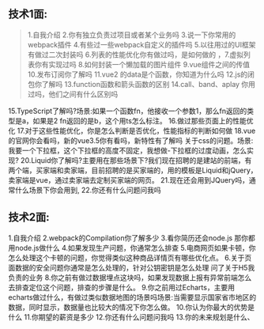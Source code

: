 ## 技术1面:
>1.自我介绍
2.你有独立负责过项目或者某个业务吗
3.说一下你常用的webpack插件
4.有些过一些webpack自定义的插件吗
5.以往用过的UI框架有做过二次封装吗
6.列表的性能优化你有做过吗，是如何做的
，7.虚拟列表你有实现过吗
8.如何封装一个懒加载的图片组件
9.vue组件之间的传值
10.发布订阅你了解吗
11.vue2 的data是个函数，你知道为什么吗
12.js的闭包你了解吗
13.function函数和箭头函数的区别
14.call、band、aplay 你用过吗，他们之间有什么区别吗

15.TypeScript了解吗?场景:如果一个函数fn，他接收一个参数1，那么fn返回的类型是a，如果是2 fn返回的是b，这个用ts怎么标注。
16.做过那些页面上的性能优化
17.对于这些性能优化，你是怎么判断是否优化，性能指标的判断如何做
18.vue的官网你会看吗，新的vue3.5你有看吗，新特性有了解吗
关于css的问题。场景:我要一个下拉框，这个下拉框的高度不固定，我想做-下拉框的过度动画，怎么实现?
20.Liquid你了解吗?主要用在那些场景下?我们现在招聘的是建站的前端，有两个端，买家端和卖家端，目前招聘的是买家端的，用的模板是Liquid和jQuery，卖家端是vue，通过卖家端去定制买家端的网页。
21.现在还会用到JQuery吗，通常什么场景下你会用到,
22.你还有什么问题问我吗


## 技术2面:
1.自我介绍
2.webpack的Compilation你了解多少
3.看你简历还会node.js 那你都用node.js做什么
4.如果发现生产问题，你通常怎么排查
5.电商网页如果卡顿，你怎么处理这个卡顿的问题，你觉得类似这种商品详情页有哪些优化点。
6.关于页面数据的安全问题你通常是怎么处理的，针对公钥密钥是怎么处理
问了关于H5我负责的业务
8.你之前有做过数据埋点这块吗，如果发现数据上报有异常前端怎么去排查定位这个问题，排查的步骤是什么。
9.你之前用过Echarts，主要用echarts做过什么，有做过类似数据地图的场景吗场景:当需要显示国家省市地区的数据，同时显示，数据量也比较大的情况下你怎么做。
10.你认为你最大的优势是什么
11.你期望的薪资是多少
12.你还有什么问题问我吗
13.你的未来规划是什么、
